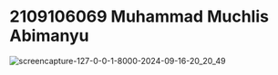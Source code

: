 # 2109106069 Muhammad Muchlis Abimanyu

![screencapture-127-0-0-1-8000-2024-09-16-20_20_49](https://github.com/user-attachments/assets/9e6508d8-15ef-407d-934c-2cba183651da)
